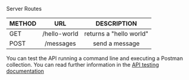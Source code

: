 Server Routes

| METHOD |             URL              |              DESCRIPTION              |
| ------ | :--------------------------: | :-----------------------------------: |
| GET    | /hello-world                 | returns a "hello world"               |
| POST   | /messages                    | send a message                        |

You can test the API running a command line and executing a Postman collection. You can read further information in the [API testing documentation](https://github.com/ArturoEchanique/cabifyExercises/blob/arturo.echanique/hacking-partner/API%20testing/doc/APITesting.md)